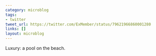 ```yaml
---
category: microblog
tags:
- twitter
tweet_url: https://twitter.com/ExMember/status/79621966860001280
links: []
layout: microblog
---
```

Luxury: a pool on the beach.
